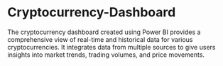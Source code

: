 # Cryptocurrency-Dashboard
The cryptocurrency dashboard created using Power BI provides a comprehensive view of real-time and historical data for various cryptocurrencies. It integrates data from multiple sources to give users insights into market trends, trading volumes, and price movements.
